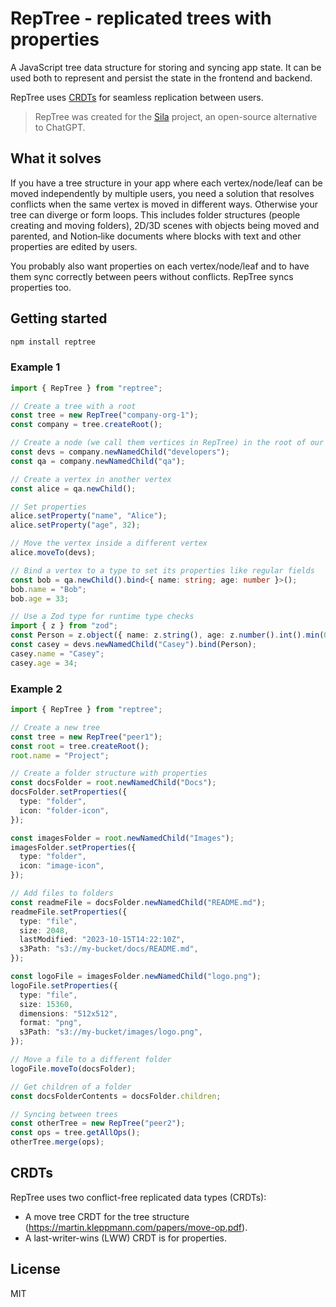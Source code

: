 # RepTree - replicated trees with properties

A JavaScript tree data structure for storing and syncing app state. It can be used both to represent and persist the state in the frontend and backend.

RepTree uses [CRDTs](https://crdt.tech/) for seamless replication between users.

> RepTree was created for the [Sila](https://github.com/silaorg/sila) project, an open-source alternative to ChatGPT.

## What it solves

If you have a tree structure in your app where each vertex/node/leaf can be moved independently by multiple users, you need a solution that resolves conflicts when the same vertex is moved in different ways. Otherwise your tree can diverge or form loops. This includes folder structures (people creating and moving folders), 2D/3D scenes with objects being moved and parented, and Notion‑like documents where blocks with text and other properties are edited by users.

You probably also want properties on each vertex/node/leaf and to have them sync correctly between peers without conflicts. RepTree syncs properties too.

## Getting started

```bash
npm install reptree
```

### Example 1 
```ts
import { RepTree } from "reptree";

// Create a tree with a root
const tree = new RepTree("company-org-1");
const company = tree.createRoot();

// Create a node (we call them vertices in RepTree) in the root of our new tree
const devs = company.newNamedChild("developers");
const qa = company.newNamedChild("qa");

// Create a vertex in another vertex
const alice = qa.newChild();

// Set properties
alice.setProperty("name", "Alice");
alice.setProperty("age", 32);

// Move the vertex inside a different vertex
alice.moveTo(devs);

// Bind a vertex to a type to set its properties like regular fields
const bob = qa.newChild().bind<{ name: string; age: number }>();
bob.name = "Bob";
bob.age = 33;

// Use a Zod type for runtime type checks
import { z } from "zod";
const Person = z.object({ name: z.string(), age: z.number().int().min(0) });
const casey = devs.newNamedChild("Casey").bind(Person);
casey.name = "Casey";
casey.age = 34;
```

### Example 2

```typescript
import { RepTree } from "reptree";

// Create a new tree
const tree = new RepTree("peer1");
const root = tree.createRoot();
root.name = "Project";

// Create a folder structure with properties
const docsFolder = root.newNamedChild("Docs");
docsFolder.setProperties({
  type: "folder",
  icon: "folder-icon",
});

const imagesFolder = root.newNamedChild("Images");
imagesFolder.setProperties({
  type: "folder",
  icon: "image-icon",
});

// Add files to folders
const readmeFile = docsFolder.newNamedChild("README.md");
readmeFile.setProperties({
  type: "file",
  size: 2048,
  lastModified: "2023-10-15T14:22:10Z",
  s3Path: "s3://my-bucket/docs/README.md",
});

const logoFile = imagesFolder.newNamedChild("logo.png");
logoFile.setProperties({
  type: "file",
  size: 15360,
  dimensions: "512x512",
  format: "png",
  s3Path: "s3://my-bucket/images/logo.png",
});

// Move a file to a different folder
logoFile.moveTo(docsFolder);

// Get children of a folder
const docsFolderContents = docsFolder.children;

// Syncing between trees
const otherTree = new RepTree("peer2");
const ops = tree.getAllOps();
otherTree.merge(ops);
```

## CRDTs

RepTree uses two conflict-free replicated data types (CRDTs):
- A move tree CRDT for the tree structure (https://martin.kleppmann.com/papers/move-op.pdf).
- A last-writer-wins (LWW) CRDT is for properties.

## License

MIT

